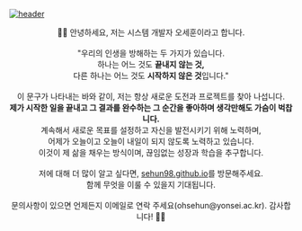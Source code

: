 <a href="https://sehun98.github.io/" target="_blank">![header](https://capsule-render.vercel.app/api?type=cylinder&color=DAFBE1&height150&section=header&text=Welcome%20to%20sehun's-nl-Github%20Story!👋&fontColor=338032&fontSize=40&animation=fadeIn&fontAlignY=28)</a>

<div align="center">
👨‍🎓 안녕하세요, 저는 시스템 개발자 오세훈이라고 합니다. 
</div><br>

<div align="center">
"우리의 인생을 방해하는 두 가지가 있습니다.<br>
하나는 어느 것도 <b>끝내지 않는 것,</b> <br>
다른 하나는 어느 것도 <b>시작하지 않은 것</b>입니다."
</div><br>

<div align="center">
이 문구가 나타내는 바와 같이, 저는 항상 새로운 도전과 프로젝트를 찾아 나섭니다.<br>
<b>제가 시작한 일을 끝내고 그 결과를 완수하는 그 순간을 좋아하며 생각만해도 가슴이 벅찹니다.</b><br>
계속해서 새로운 목표를 설정하고 자신을 발전시키기 위해 노력하며,<br> 
어제가 오늘이고 오늘이 내일이 되지 않도록 노력하고 있습니다.<br>
이것이 제 삶을 채우는 방식이며, 끊임없는 성장과 학습을 추구합니다.
</div><br>

<div align="center">
저에 대해 더 많이 알고 싶다면, <a href="https://sehun98.github.io/" target="_blank">sehun98.github.io</a>를 방문해주세요.<br> 
함께 무엇을 이룰 수 있을지 기대됩니다.
</div><br>

<div align="center">
문의사항이 있으면 언제든지 이메일로 연락 주세요(ohsehun@yonsei.ac.kr). 감사합니다! 👨‍🎓
</div>
